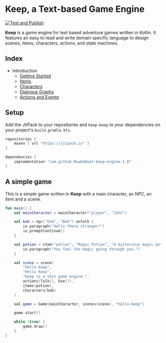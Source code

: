 # Keep, a Text-based Game Engine

[![Test and Publish](https://github.com/RowDaBoat/keep-engine/actions/workflows/ci.yml/badge.svg)](https://github.com/RowDaBoat/keep-engine/actions/workflows/ci.yml)

**Keep** is a game engine for text based adventure games written in Kotlin. It features an easy to read and write domain specific language to design scenes, items, characters, actions, and state machines.

## Index

- Introduction
  - [Getting Started](doc/getting-started.md)
  - [Items](doc/items.md)
  - [Characters](doc/characters.md)
  - [Dialogue Graphs](doc/dialogue-graphs.md)
  - [Actions and Events](doc/actions-and-events.md)

## Setup

Add the JitPack to your repositories and `keep-keep` to your dependencies on your project's `build.gradle.kts`.

```kotlin
repositories {
    maven { url "https://jitpack.io" }
}

dependencies {
    implementation "com.github.RowDaBoat:keep-engine:1.0"
}
```

## A simple game

This is a simple game written in **Keep** with a main character, an NPC, an item and a scene.

```kotlin
fun main() {
    val mainCharacter = mainCharacter("player", "John")

    val bob = npc("bob", "Bob") onTalk {
        io.paragraph("Hello there stranger!")
        io.promptContinue()
    }

    val potion = item("potion", "Magic Potion", "A mysterious magic potion") onUse {
        io.paragraph("You feel the magic going through you.")
    }

    val scene = scene(
        "hello-keep",
        "Hello Keep",
        "Keep is a text game engine.",
        actions(Talk(), Use()),
        items(potion),
        characters(bob)
    )

    val game = Game(mainCharacter, scenes(scene), "hello-keep")

    game.start()

    while (true) {
        game.draw()
    }
}
```
